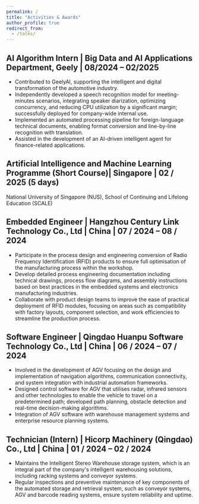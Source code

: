 ```yaml
---
permalink: /
title: "Activities & Awards"
author_profile: true
redirect_from: 
  - /talks/
---
```


## AI Algorithm Intern | Big Data and AI Applications Department, Geely | 08/2024 – 02/2025  
- Contributed to GeelyAI, supporting the intelligent and digital transformation of the automotive industry.
-  Independently developed a speech recognition model for meeting-minutes scenarios, integrating speaker diarization, optimizing concurrency, and reducing CPU utilization by a significant margin; successfully deployed for company-wide internal use.
-	Implemented an automated processing pipeline for foreign-language technical documents, enabling format conversion and line-by-line recognition with translation.
-	Assisted in the development of an AI-driven intelligent agent for finance-related applications.
## Artificial Intelligence and Machine Learning Programme (Short Course)| Singapore | 02 / 2025 (5 days)
National University of Singapore (NUS), School of Continuing and Lifelong Education (SCALE) 
## Embedded Engineer | Hangzhou Century Link Technology Co., Ltd | China | 07 / 2024 – 08 / 2024
-	Participate in the process design and engineering conversion of Radio Frequency Identification (RFID) products to ensure full optimisation of the manufacturing process within the workshop.
-	Develop detailed process engineering documentation including technical drawings, process flow diagrams, and assembly instructions based on best practices in the embedded systems and electronics manufacturing industries.
-	Collaborate with product design teams to improve the ease of practical deployment of RFID modules, focusing on areas such as compatibility with factory layouts, component selection, and work efficiencies to streamline the production process.
## Software Engineer | Qingdao Huanpu Software Technology Co., Ltd | China | 06 / 2024 – 07 / 2024
-	Involved in the development of AGV focusing on the design and implementation of navigation algorithms, communication connectivity, and system integration with industrial automation frameworks.
-	Designed control software for AGV that utilises radar, infrared sensors and other technologies to enable the vehicle to travel on a predetermined path; developed path planning, obstacle detection and real-time decision-making algorithms.
-	Integration of AGV software with warehouse management systems and enterprise resource planning systems.
## Technician (Intern) | Hicorp Machinery (Qingdao) Co., Ltd | China | 01 / 2024 – 02 / 2024
-	Maintains the Intelligent Stereo Warehouse storage system, which is an integral part of the company's intelligent warehousing solutions, including racking systems and conveyor systems.
-	Regular inspections and preventive maintenance of key components of the automated storage and retrieval system, such as conveyor systems, AGV and barcode reading systems, ensure system reliability and uptime.
